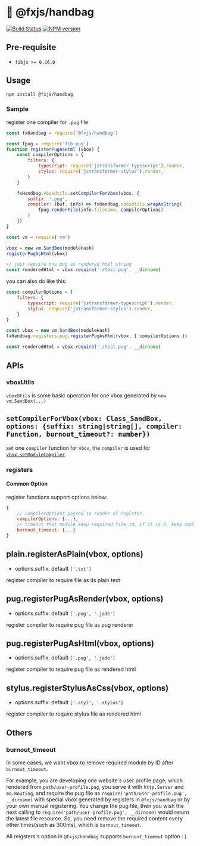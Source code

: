 # 👝 @fxjs/handbag

[![Build Status](https://travis-ci.org/fxjs-modules/handbag.svg)](https://travis-ci.org/fxjs-modules/handbag)
[![NPM version](https://img.shields.io/npm/v/@fxjs/handbag.svg)](https://www.npmjs.org/package/@fxjs/handbag)

## Pre-requisite

- `fibjs >= 0.26.0`

## Usage

`npm install @fxjs/handbag`

### Sample

register one compiler for `.pug` file

```javascript
const fxHandbag = require('@fxjs/handbag')

const fpug = require('fib-pug')
function registerPugAsHtml (vbox) {
    const compilerOptions = {
        filters: {
            typescript: require('jstransformer-typescript').render,
            stylus: require('jstransformer-stylus').render,
        }
    }

    fxHandbag.vboxUtils.setCompilerForVbox(vbox, {
        suffix: '.pug',
        compiler: (buf, info) => fxHandbag.vboxUtils.wrapAsString(
            fpug.renderFile(info.filename, compilerOptions)
        )
    })
}

const vm = require('vm')

vbox = new vm.SandBox(moduleHash)
registerPugAsHtml(vbox)

// just require one pug as rendered html string
const renderedHtml = vbox.require('./test.pug', __dirname)
```

you can also do like this:

```javascript
const compilerOptions = {
    filters: {
        typescript: require('jstransformer-typescript').render,
        stylus: require('jstransformer-stylus').render,
    }
}

const vbox = new vm.SandBox(moduleHash)
fxHandbag.registers.pug.registerPugAsHtml(vbox, { compilerOptions })

const renderedHtml = vbox.require('./test.pug', __dirname)
```

## APIs

### vboxUtils

`vboxUtils` is some basic operation for one vbox generated by `new vm.SandBox(...)`

`setCompilerForVbox(vbox: Class_SandBox, options: {suffix: string|string[], compiler: Function, burnout_timeout?: number})`
---

set one `compiler` function for `vbox`, the `compiler` is used for [`vbox.setModuleCompiler`].

### registers

#### Common Option

register functions support options below:

```javascript
{
    // compilerOptions passed to render of register.
    compilerOptions: {...},
    // timeout that module keep required file id, if it is 0, keep module always
    burnout_timeout: {...}
}
```

plain.registerAsPlain(vbox, options)
---
- options.suffix: default `['.txt']`

register compiler to require file as its plain text

pug.registerPugAsRender(vbox, options)
---
- options.suffix: default `['.pug', '.jade']`

register compiler to require pug file as pug renderer

pug.registerPugAsHtml(vbox, options)
---
- options.suffix: default `['.pug', '.jade']`

register compiler to require pug file as rendered html

stylus.registerStylusAsCss(vbox, options)
---
- options.suffix: default `['.styl', '.stylus']`

register compiler to require stylus file as rendered html


## Others

### burnout_timeout

In some cases, we want vbox to remove required module by ID after `burnout_timeout`.

For example, you are developing one website's user profile page, which rendered from `path/user-profile.pug`, you serve it with `http.Server` and `mq.Routing`, and require the pug file as `require('path/user-profile.pug', __dirname)` with special vbox generated by registers in `@fxjs/handbag` or by your own manual registering. You change the pug file, then you wish the next calling to `require('path/user-profile.pug', __dirname)` would return the latest file resource. So, you need remove the required content every other times(such as 300ms), which is `burnout_timeout`.

All reigsters's option in `@fxjs/handbag` supports `burnout_timeout` option : )

[`vbox.setModuleCompiler`]:http://fibjs.org/docs/manual/object/ifs/sandbox.md.html#setModuleCompiler